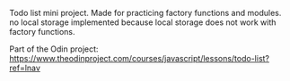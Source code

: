 Todo list mini project. Made for practicing factory functions and modules. no local storage implemented because local storage does not work with factory functions.

Part of the Odin project: https://www.theodinproject.com/courses/javascript/lessons/todo-list?ref=lnav